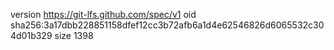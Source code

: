 version https://git-lfs.github.com/spec/v1
oid sha256:3a17dbb228851158dfef12cc3b72afb6a1d4e62546826d6065532c304d01b329
size 1398

